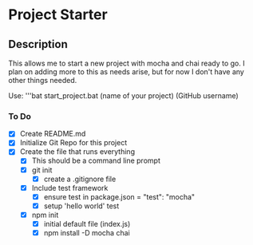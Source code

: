 # Project Starter

## Description

This allows me to start a new project with mocha and chai ready to go. I plan on adding more to this as needs arise, but for now I don't have any other things needed.

Use:
'''bat
start_project.bat (name of your project) (GitHub username)

### To Do

- [x] Create README.md
- [x] Initialize Git Repo for this project
- [x] Create the file that runs everything
  - [x] This should be a command line prompt
  - [x] git init
    - [x] create a .gitignore file
  - [x] Include test framework
    - [x] ensure test in package.json = "test": "mocha"
    - [x] setup 'hello world' test
  - [x] npm init
    - [x] initial default file (index.js)
    - [x] npm install -D mocha chai
